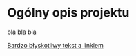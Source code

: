 # Ogólny opis projektu
bla bla bla  

[Bardzo błyskotliwy tekst a linkiem](Projekt-koncowy-1/MrBuggy3/Analizaspecyfikacji/Projektkoncowy-ZDTESTpol87–9marcao11_50-Nieścisłości.pdf)
